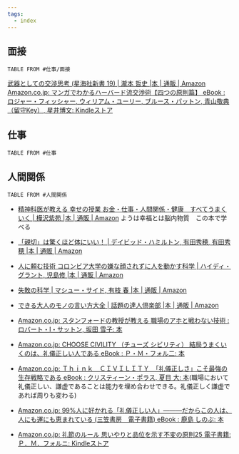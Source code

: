 ```yaml
---
tags:
  - index
---
```

## 面接
```dataview
TABLE FROM #仕事/面接 
```
[武器としての交渉思考 (星海社新書 19) | 瀧本 哲史 |本 | 通販 | Amazon](https://www.amazon.co.jp/%E6%AD%A6%E5%99%A8%E3%81%A8%E3%81%97%E3%81%A6%E3%81%AE%E4%BA%A4%E6%B8%89%E6%80%9D%E8%80%83-%E6%98%9F%E6%B5%B7%E7%A4%BE%E6%96%B0%E6%9B%B8-%E7%80%A7%E6%9C%AC-%E5%93%B2%E5%8F%B2/dp/4061385151/ref=sr_1_5?dib=eyJ2IjoiMSJ9.ILs3M4qW6wgIFumGXyGK9lTIDkM1lzkeXLe9XHjyKP2E2OCz8G3xni3jxZeGLhgXrsuprA57uaR196BeYRp8GqyuhZ4HRR4clMYsdNoeGVHuxeyezCeRwx_K1KAegRHMjUBKv0i-bm8kiq6ER7w4GYyJNCmoJwWCeupL-GuOaWHmtU3WTN9k-yKZu44MmTEQNGEc_HpcEjjuH9TzMSiumk6EdmJeKPGsPoK-0SbptRQ3VN-9RtLr1robQZQykgdoYlRqBZM0HlXtgdDvSazyFBtWUM0EEHcLIiKRGoLbWFo.aq4MVpNQMjoEinfgKmvKmSYoqtjQNVvuteE_ehsjadk&dib_tag=se&keywords=%E4%BA%A4%E6%B8%89+%E6%9C%AC&qid=1718593923&sr=8-5)
[Amazon.co.jp: マンガでわかるハーバード流交渉術【四つの原則篇】 eBook : ロジャー・フィッシャー, ウィリアム・ユーリー, ブルース・パットン, 青山敬典（留守Key）, 星井博文: Kindleストア](https://www.amazon.co.jp/%E3%83%9E%E3%83%B3%E3%82%AC%E3%81%A7%E3%82%8F%E3%81%8B%E3%82%8B%E3%83%8F%E3%83%BC%E3%83%90%E3%83%BC%E3%83%89%E6%B5%81%E4%BA%A4%E6%B8%89%E8%A1%93%E3%80%90%E5%9B%9B%E3%81%A4%E3%81%AE%E5%8E%9F%E5%89%87%E7%AF%87%E3%80%91-%E3%83%AD%E3%82%B8%E3%83%A3%E3%83%BC%E3%83%BB%E3%83%95%E3%82%A3%E3%83%83%E3%82%B7%E3%83%A3%E3%83%BC-ebook/dp/B09CKDJQ16/ref=sr_1_8?dib=eyJ2IjoiMSJ9.ILs3M4qW6wgIFumGXyGK9lTIDkM1lzkeXLe9XHjyKP2E2OCz8G3xni3jxZeGLhgXrsuprA57uaR196BeYRp8GqyuhZ4HRR4clMYsdNoeGVHuxeyezCeRwx_K1KAegRHMjUBKv0i-bm8kiq6ER7w4GYyJNCmoJwWCeupL-GuOaWHmtU3WTN9k-yKZu44MmTEQNGEc_HpcEjjuH9TzMSiumk6EdmJeKPGsPoK-0SbptRQ3VN-9RtLr1robQZQykgdoYlRqBZM0HlXtgdDvSazyFBtWUM0EEHcLIiKRGoLbWFo.aq4MVpNQMjoEinfgKmvKmSYoqtjQNVvuteE_ehsjadk&dib_tag=se&keywords=%E4%BA%A4%E6%B8%89+%E6%9C%AC&qid=1718593923&sr=8-8)
## 仕事
```dataview
TABLE FROM #仕事
```

## 人間関係
```dataview
TABLE FROM #人間関係 
```
- [精神科医が教える 幸せの授業 お金・仕事・人間関係・健康　すべてうまくいく | 樺沢紫苑 |本 | 通販 | Amazon](https://www.amazon.co.jp/exec/obidos/ASIN/4864109818/presidentjp-22)
ようは幸福とは脳内物質　この本で学べる 

- [「親切」は驚くほど体にいい！ | デイビッド・ハミルトン, 有田秀穂, 有田秀穂 |本 | 通販 | Amazon](https://www.amazon.co.jp/exec/obidos/ASIN/4864101094/0227-22/ref=nosim/)

- [人に頼む技術 コロンビア大学の嫌な顔されずに人を動かす科学 | ハイディ・グラント, 児島修 |本 | 通販 | Amazon](https://www.amazon.co.jp/%E4%BA%BA%E3%81%AB%E9%A0%BC%E3%82%80%E6%8A%80%E8%A1%93-%E3%82%B3%E3%83%AD%E3%83%B3%E3%83%93%E3%82%A2%E5%A4%A7%E5%AD%A6%E3%81%AE%E5%AB%8C%E3%81%AA%E9%A1%94%E3%81%95%E3%82%8C%E3%81%9A%E3%81%AB%E4%BA%BA%E3%82%92%E5%8B%95%E3%81%8B%E3%81%99%E7%A7%91%E5%AD%A6-%E3%83%8F%E3%82%A4%E3%83%87%E3%82%A3%E3%83%BB%E3%82%B0%E3%83%A9%E3%83%B3%E3%83%88/dp/4198648557)
- [失敗の科学 | マシュー・サイド, 有枝 春 |本 | 通販 | Amazon](https://www.amazon.co.jp/%E5%A4%B1%E6%95%97%E3%81%AE%E7%A7%91%E5%AD%A6-%E5%A4%B1%E6%95%97%E3%81%8B%E3%82%89%E5%AD%A6%E7%BF%92%E3%81%99%E3%82%8B%E7%B5%84%E7%B9%94%E3%80%81%E5%AD%A6%E7%BF%92%E3%81%A7%E3%81%8D%E3%81%AA%E3%81%84%E7%B5%84%E7%B9%94-%E3%83%9E%E3%82%B7%E3%83%A5%E3%83%BC%E3%83%BB%E3%82%B5%E3%82%A4%E3%83%89/dp/4799320238)
- [できる大人のモノの言い方大全 | 話題の達人倶楽部 |本 | 通販 | Amazon](https://www.amazon.co.jp/%E3%81%A7%E3%81%8D%E3%82%8B%E5%A4%A7%E4%BA%BA%E3%81%AE%E3%83%A2%E3%83%8E%E3%81%AE%E8%A8%80%E3%81%84%E6%96%B9%E5%A4%A7%E5%85%A8-%E8%A9%B1%E9%A1%8C%E3%81%AE%E9%81%94%E4%BA%BA%E5%80%B6%E6%A5%BD%E9%83%A8/dp/4413110749/ref=sr_1_3?__mk_ja_JP=%E3%82%AB%E3%82%BF%E3%82%AB%E3%83%8A&crid=3CM5IO38GQQ4&dib=eyJ2IjoiMSJ9.7KvOl1egTsAjI1gFES9PaSqzss3lcfi3YT04vMX-eeo7VWJ4IBWG_gg5ILHbl7Wz40FGVVTIsgB81DJoZlPnulsolE1depTwknelbES1VVoMdY6Fd8Yrt7RZ2kdovmtzAMgZeNZOCs7zI2WKS9gIQ25jsJHJA4iwMZTVpRscAi0KnApmogWFY6lAIxjKDyjK7HCxarEO-oSXa_kNiRUPdBEYd2XM_gBx9IAnVkJU0hE.auJZBYHF-F5YLCkGo3On9Yz4PC4e032uD3IigRhhxQM&dib_tag=se&keywords=%E8%A8%80%E3%81%84%E6%96%B9%E5%A4%A7%E5%85%A8&qid=1709140074&s=books&sprefix=%E8%A8%80%E3%81%84%E6%96%B9%E5%A4%A7%E5%85%A8%2Cstripbooks%2C283&sr=1-3)
- [Amazon.co.jp: スタンフォードの教授が教える 職場のアホと戦わない技術 : ロバート・I・サットン, 坂田 雪子: 本](https://www.amazon.co.jp/dp/4797396156/ref=cm_sw_r_as_gl_api_gl_i_W1XQRE0SXVDRAP75M6MP?linkCode=ml1&tag=pipipapico-22)
- [Amazon.co.jp: CHOOSE CIVILITY （チューズ シビリティ） 結局うまくいくのは、礼儀正しい人である eBook : Ｐ・Ｍ・フォル二: 本](https://www.amazon.co.jp/CHOOSE-CIVILITY-%E7%B5%90%E5%B1%80%E3%81%86%E3%81%BE%E3%81%8F%E3%81%84%E3%81%8F%E3%81%AE%E3%81%AF%E3%80%81%E7%A4%BC%E5%84%80%E6%AD%A3%E3%81%97%E3%81%84%E4%BA%BA%E3%81%A7%E3%81%82%E3%82%8B-%EF%BC%B0%E3%83%BB%EF%BC%AD%E3%83%BB%E3%83%95%E3%82%A9%E3%83%AB%E4%BA%8C-ebook/dp/B07XSYK3F6/ref=pd_sim_d_sccl_3_2/357-9106770-6555008?pd_rd_w=IcKPr&content-id=amzn1.sym.d686209d-8edb-4501-90de-4e255f5b32cf&pf_rd_p=d686209d-8edb-4501-90de-4e255f5b32cf&pf_rd_r=Z7FJZD6MYY06X92KY0XH&pd_rd_wg=Jy76a&pd_rd_r=25730a40-b62b-4762-91b8-ddcc33bbb8a1&pd_rd_i=B07XSYK3F6&psc=1)
- [Amazon.co.jp: Ｔｈｉｎｋ　ＣＩＶＩＬＩＴＹ　「礼儀正しさ」こそ最強の生存戦略である eBook : クリスティーン・ポラス, 夏目 大: 本](https://www.amazon.co.jp/gp/product/B07SJYTZ8X/ref=as_li_ss_tl?ie=UTF8&psc=1&linkCode=sl1&tag=yuchrszk-22&linkId=3deb903d3dbcb5333509b65be923d260&language=ja_JP)(職場において礼儀正しい、謙虚であることは能力を埋め合わせできる。礼儀正しく謙虚であれば周りも変わる)
- [Amazon.co.jp: 99%人に好かれる「礼儀正しい人」———だからこの人は、人にも運にも恵まれている (三笠書房　電子書籍) eBook : 鹿島 しのぶ: 本](https://www.amazon.co.jp/99-%E4%BA%BA%E3%81%AB%E5%A5%BD%E3%81%8B%E3%82%8C%E3%82%8B%E3%80%8C%E7%A4%BC%E5%84%80%E6%AD%A3%E3%81%97%E3%81%84%E4%BA%BA%E3%80%8D%E2%80%94%E2%80%94%E2%80%94%E3%81%A0%E3%81%8B%E3%82%89%E3%81%93%E3%81%AE%E4%BA%BA%E3%81%AF%E3%80%81%E4%BA%BA%E3%81%AB%E3%82%82%E9%81%8B%E3%81%AB%E3%82%82%E6%81%B5%E3%81%BE%E3%82%8C%E3%81%A6%E3%81%84%E3%82%8B-%E4%B8%89%E7%AC%A0%E6%9B%B8%E6%88%BF-%E9%9B%BB%E5%AD%90%E6%9B%B8%E7%B1%8D-%E9%B9%BF%E5%B3%B6-%E3%81%97%E3%81%AE%E3%81%B6-ebook/dp/B09K3HFN4S/ref=pd_sim_d_sccl_3_4/357-9106770-6555008?pd_rd_w=FL7sI&content-id=amzn1.sym.d686209d-8edb-4501-90de-4e255f5b32cf&pf_rd_p=d686209d-8edb-4501-90de-4e255f5b32cf&pf_rd_r=GZ2JGJMGZ04W3EMS2GGA&pd_rd_wg=Q2uRv&pd_rd_r=2d70f4d7-2a86-40f3-be56-277ac0cc1137&pd_rd_i=B09K3HFN4S&psc=1)
- [Amazon.co.jp: 礼節のルール 思いやりと品位を示す不変の原則25 電子書籍: Ｐ．Ｍ．フォルニ: Kindleストア](https://www.amazon.co.jp/%E7%A4%BC%E7%AF%80%E3%81%AE%E3%83%AB%E3%83%BC%E3%83%AB-%E6%80%9D%E3%81%84%E3%82%84%E3%82%8A%E3%81%A8%E5%93%81%E4%BD%8D%E3%82%92%E7%A4%BA%E3%81%99%E4%B8%8D%E5%A4%89%E3%81%AE%E5%8E%9F%E5%89%8725-%EF%BC%B0%EF%BC%8E%EF%BC%AD%EF%BC%8E%E3%83%95%E3%82%A9%E3%83%AB%E3%83%8B-ebook/dp/B00MPHQ4WE/ref=pd_sim_d_sccl_3_5/357-9106770-6555008?pd_rd_w=FL7sI&content-id=amzn1.sym.d686209d-8edb-4501-90de-4e255f5b32cf&pf_rd_p=d686209d-8edb-4501-90de-4e255f5b32cf&pf_rd_r=GZ2JGJMGZ04W3EMS2GGA&pd_rd_wg=Q2uRv&pd_rd_r=2d70f4d7-2a86-40f3-be56-277ac0cc1137&pd_rd_i=B00MPHQ4WE&psc=1)